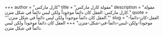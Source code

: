 +++
author = "كارل ماركس"
title = "مقولة كارل ماركس"
description = "مقولة كارل ماركس: العقل كان دائماً موجوداً ولكن ليس دائماً في شكل متزن."
quote = '''العقل كان دائماً موجوداً ولكن ليس دائماً في شكل متزن.'''
slug = "العقل-كان-دائماً-موجوداً-ولكن-ليس-دائماً-في-شكل-متزن"
+++
العقل كان دائماً موجوداً ولكن ليس دائماً في شكل متزن.
